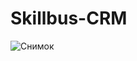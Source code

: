 # Skillbus-CRM
![Снимок](https://user-images.githubusercontent.com/100149928/195882404-8f2ab6e3-2b1f-4dae-abe1-9135ba284c5c.PNG)
